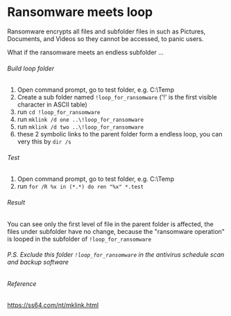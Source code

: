# Ransomware meets loop

Ransomware encrypts all files and subfolder files in such as Pictures, Documents, and Videos so they cannot be accessed, to panic users. 

What if the ransomware meets an endless subfolder ...

###### Build loop folder
1. Open command prompt, go to test folder, e.g. C:\Temp
2. Create a sub folder named ``!loop_for_ransomware`` ('!' is the first visible character in ASCII table)
3. run ``cd !loop_for_ransomware``
4. run ``mklink /d one ..\!loop_for_ransomware``
5. run ``mklink /d two ..\!loop_for_ransomware``
6. these 2 symbolic links to the parent folder form a endless loop, you can very this by ``dir /s``

###### Test
1. Open command prompt, go to test folder, e.g. C:\Temp
2. run ``for /R %x in (*.*) do ren "%x" *.test``

###### Result
You can see only the first level of file in the parent folder is affected, the files under subfolder have no change, because the "ransomware operation" is looped in the subfolder of ``!loop_for_ransomware``

###### P.S. Exclude this folder ``!loop_for_ransomware`` in the antivirus schedule scan and backup software

###### Reference
https://ss64.com/nt/mklink.html

